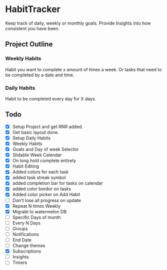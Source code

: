 # HabitTracker

Keep track of daily, weekly or monthly goals. Provide Insights into how consistent you have been.

## Project Outline


### Weekly Habits 
Habit you want to complete x amount of times a week. Or tasks that need to be completed by a date and time. 

### Daily Habits 
Habit to be completed every day for X days. 

## Todo
- [X] Setup Project and get RNR added.
- [X] Get basic layout done.
- [X] Setup Daily Habits
- [X] Weekly Habits
- [X] Goals and Day of week Selector
- [X] Slidable Week Calendar
- [X] On long hold complete entirely
- [X] Habit Editing
- [X] Added colors for each task
- [X] added task streak symbol
- [X] added completion bar for tasks on calendar
- [X] added color bordor on tasks
- [X] Added color picker on Add Habit
- [ ] Don't lose all progress on update
- [X] Repeat N times Weekly
- [X] Migrate to watermelon DB
- [ ] Specific Days of month 
- [ ] Every N Days
- [ ] Groups
- [ ] Notifications
- [ ] End Date
- [ ] Change themes
- [X] Subscriptions
- [ ] Insights
- [ ] Timers
